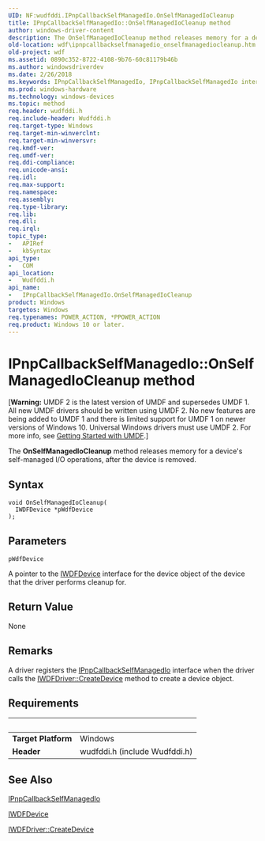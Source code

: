```yaml
---
UID: NF:wudfddi.IPnpCallbackSelfManagedIo.OnSelfManagedIoCleanup
title: IPnpCallbackSelfManagedIo::OnSelfManagedIoCleanup method
author: windows-driver-content
description: The OnSelfManagedIoCleanup method releases memory for a device's self-managed I/O operations, after the device is removed.
old-location: wdf\ipnpcallbackselfmanagedio_onselfmanagediocleanup.htm
old-project: wdf
ms.assetid: 0890c352-8722-4108-9b76-60c81179b46b
ms.author: windowsdriverdev
ms.date: 2/26/2018
ms.keywords: IPnpCallbackSelfManagedIo, IPnpCallbackSelfManagedIo interface, OnSelfManagedIoCleanup method, IPnpCallbackSelfManagedIo::OnSelfManagedIoCleanup, OnSelfManagedIoCleanup method, OnSelfManagedIoCleanup method, IPnpCallbackSelfManagedIo interface, OnSelfManagedIoCleanup,IPnpCallbackSelfManagedIo.OnSelfManagedIoCleanup, UMDFDeviceObjectRef_32b2f920-2288-4d12-8ecd-a5ea61cc8ebd.xml, umdf.ipnpcallbackselfmanagedio_onselfmanagediocleanup, wdf.ipnpcallbackselfmanagedio_onselfmanagediocleanup, wudfddi/IPnpCallbackSelfManagedIo::OnSelfManagedIoCleanup
ms.prod: windows-hardware
ms.technology: windows-devices
ms.topic: method
req.header: wudfddi.h
req.include-header: Wudfddi.h
req.target-type: Windows
req.target-min-winverclnt: 
req.target-min-winversvr: 
req.kmdf-ver: 
req.umdf-ver: 
req.ddi-compliance: 
req.unicode-ansi: 
req.idl: 
req.max-support: 
req.namespace: 
req.assembly: 
req.type-library: 
req.lib: 
req.dll: 
req.irql: 
topic_type:
-	APIRef
-	kbSyntax
api_type:
-	COM
api_location:
-	Wudfddi.h
api_name:
-	IPnpCallbackSelfManagedIo.OnSelfManagedIoCleanup
product: Windows
targetos: Windows
req.typenames: POWER_ACTION, *PPOWER_ACTION
req.product: Windows 10 or later.
---
```



# IPnpCallbackSelfManagedIo::OnSelfManagedIoCleanup method
<p class="CCE_Message">[<b>Warning:</b> UMDF 2 is the latest version of UMDF and supersedes UMDF 1.  All new UMDF drivers should be written using UMDF 2.  No new features are being added to UMDF 1 and there is limited support for UMDF 1 on newer versions of Windows 10.  Universal Windows drivers must use UMDF 2.  For more info, see <a href="https://docs.microsoft.com/en-us/windows-hardware/drivers/wdf/getting-started-with-umdf-version-2">Getting Started with UMDF</a>.]

The <b>OnSelfManagedIoCleanup</b> method releases memory for a device's self-managed I/O operations, after the device is removed.

## Syntax

```
void OnSelfManagedIoCleanup(
  IWDFDevice *pWdfDevice
);
```

## Parameters

`pWdfDevice`

A pointer to the <a href="https://msdn.microsoft.com/library/windows/hardware/ff556917">IWDFDevice</a> interface for the device object of the device that the driver performs cleanup for.


## Return Value

None

## Remarks

A driver registers the <a href="https://msdn.microsoft.com/library/windows/hardware/ff556776">IPnpCallbackSelfManagedIo</a> interface when the driver calls the <a href="https://msdn.microsoft.com/library/windows/hardware/ff558899">IWDFDriver::CreateDevice</a> method to create a device object.

## Requirements
| &nbsp; | &nbsp; |
| ---- |:---- |
| **Target Platform** | Windows |
| **Header** | wudfddi.h (include Wudfddi.h) |

## See Also

<a href="https://msdn.microsoft.com/library/windows/hardware/ff556776">IPnpCallbackSelfManagedIo</a>



<a href="https://msdn.microsoft.com/library/windows/hardware/ff556917">IWDFDevice</a>



<a href="https://msdn.microsoft.com/library/windows/hardware/ff558899">IWDFDriver::CreateDevice</a>